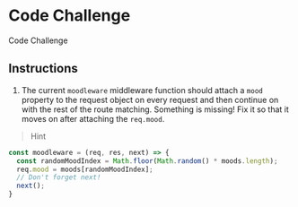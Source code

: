 # Code Challenge

Code Challenge

## Instructions

1. The current ``moodleware`` middleware function should attach a ``mood`` property to the request object on every request and then continue on with the rest of the route matching. Something is missing! Fix it so that it moves on after attaching the ``req.mood``.

> Hint
```javascript
const moodleware = (req, res, next) => {
  const randomMoodIndex = Math.floor(Math.random() * moods.length);
  req.mood = moods[randomMoodIndex];
  // Don't forget next!
  next();
}
```